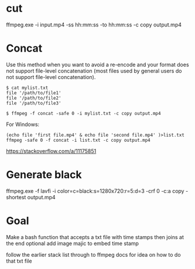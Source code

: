 # cut
ffmpeg.exe -i input.mp4 -ss hh:mm:ss -to hh:mm:ss -c copy output.mp4

# Concat

Use this method when you want to avoid a re-encode and your format does not support file-level concatenation (most files used by general users do not support file-level concatenation).

```
$ cat mylist.txt
file '/path/to/file1'
file '/path/to/file2'
file '/path/to/file3'
```

```    
$ ffmpeg -f concat -safe 0 -i mylist.txt -c copy output.mp4
```

For Windows:
```
(echo file 'first file.mp4' & echo file 'second file.mp4' )>list.txt
ffmpeg -safe 0 -f concat -i list.txt -c copy output.mp4
```

https://stackoverflow.com/a/11175851

# Generate black
 ffmpeg.exe -f lavfi -i color=c=black:s=1280x720:r=5:d=3 -crf 0 -c:a copy -shortest output.mp4
 
# Goal
Make a bash function that accepts a txt file with time stamps
then joins at the end
optional add image majic to embed time stamp

follow the earlier stack list through to ffmpeg docs for idea on how to do that txt file